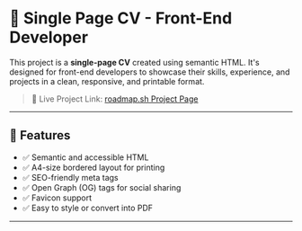 # 🧾 Single Page CV - Front-End Developer

This project is a **single-page CV** created using semantic HTML. It's designed for front-end developers to showcase their skills, experience, and projects in a clean, responsive, and printable format.

> 📄 Live Project Link: [roadmap.sh Project Page](https://roadmap.sh/projects/single-page-cv)

---

## 🚀 Features

- ✅ Semantic and accessible HTML
- ✅ A4-size bordered layout for printing
- ✅ SEO-friendly meta tags
- ✅ Open Graph (OG) tags for social sharing
- ✅ Favicon support
- ✅ Easy to style or convert into PDF

---
